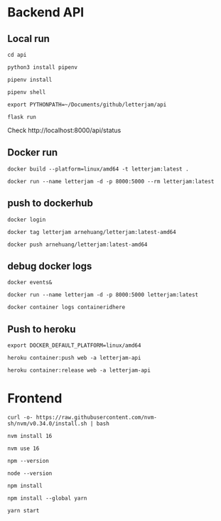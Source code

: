# Backend API
## Local run
`cd api`

`python3 install pipenv`

`pipenv install`

`pipenv shell`

`export PYTHONPATH=~/Documents/github/letterjam/api`

`flask run` 

Check http://localhost:8000/api/status
## Docker run
`docker build --platform=linux/amd64 -t letterjam:latest .`

`docker run --name letterjam -d -p 8000:5000 --rm letterjam:latest`

## push to dockerhub
`docker login`

`docker tag letterjam arnehuang/letterjam:latest-amd64`

`docker push arnehuang/letterjam:latest-amd64`

## debug docker logs
`docker events&`

`docker run --name letterjam -d -p 8000:5000 letterjam:latest`

`docker container logs containeridhere`

## Push to heroku
`export DOCKER_DEFAULT_PLATFORM=linux/amd64`

`heroku container:push web -a letterjam-api`

`heroku container:release web -a letterjam-api`


# Frontend
`curl -o- https://raw.githubusercontent.com/nvm-sh/nvm/v0.34.0/install.sh | bash`

`nvm install 16`

`nvm use 16`

`npm --version`

`node --version`

`npm install`

`npm install --global yarn`

`yarn start`
